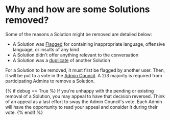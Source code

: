 # Why and how are some Solutions removed? #
Some of the reasons a Solution might be removed are detailed below:

- A Solution was [Flagged][1] for containing inappropriate language,
  offensive language, or insults of any kind
- A Solution didn't offer anything relevant to the conversation
- A Solution was a [duplicate][2] of another Solution

For a Solution to be removed, it must first be flagged
by another user. Then, it will be put to a
vote in the [Admin Council][3]. A 2/3 majority is required
from participating Admins to remove a Solution.

{% if debug == True %}
If you're unhappy with the pending or existing removal of a Solution,
you may appeal to have that decision reversed. Think of an appeal as a last effort to
sway the Admin Council's vote. Each Admin will have the opportunity to 
read your appeal and consider it during their vote.
{% endif %}

[1]: /help/privileges/flagging/
[2]: /help/questions/duplicates/
[3]: /help/reputation/admin_council/
